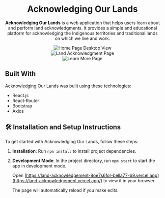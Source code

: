 <h1 align="center">Acknowledging Our Lands</h1>

<p align="center">
  <strong>Acknowledging Our Lands</strong> is a web application that helps users learn about and perform land acknowledgments. It provides a simple and educational platform for acknowledging the Indigenous territories and traditional lands on which we live and work.
</p>

<div align="center">
  <img src="./home-page-desktop.png" alt="Home Page Desktop View" />
</div>

<div align="center">
  <img src="./land-acknowledgement-desktop.png" alt="Land Acknowledgment Page" />
</div>

<div align="center">
  <img src="./learn-more-png" alt="Learn More Page" />
</div>

## Built With

Acknowledging Our Lands was built using these technologies:

- React.js
- React-Router
- Bootstrap
- Axios

## 🛠 Installation and Setup Instructions

To get started with Acknowledging Our Lands, follow these steps:

1. **Installation**: Run `npm install` to install project dependencies.

2. **Development Mode**: In the project directory, run `npm start` to start the app in development mode.

   Open [https://land-acknowledgement-8oe7s6for-bella77-69.vercel.app](https://land-acknowledgement.vercel.app/) to view it in your browser.

   The page will automatically reload if you make edits.
